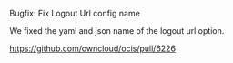Bugfix: Fix Logout Url config name

We fixed the yaml and json name of the logout url option.

https://github.com/owncloud/ocis/pull/6226
